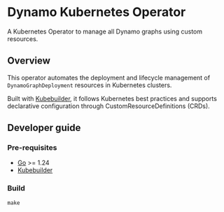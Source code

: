 # Dynamo Kubernetes Operator

A Kubernetes Operator to manage all Dynamo graphs using custom resources.


## Overview

This operator automates the deployment and lifecycle management of `DynamoGraphDeployment` resources in Kubernetes clusters.

Built with [Kubebuilder](https://book.kubebuilder.io/), it follows Kubernetes best practices and supports declarative configuration through CustomResourceDefinitions (CRDs).

## Developer guide

### Pre-requisites

- [Go](https://go.dev/doc/install) >= 1.24
- [Kubebuilder](https://book.kubebuilder.io/quick-start.html)

### Build

```
make
```
